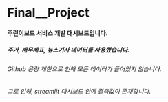 # Final__Project

#### 주린이보드 서비스 개발 대시보드입니다.

##### 주가, 재무제표, 뉴스기사 데이터를 사용했습니다.

###### Github 용량 제한으로 인해 모든 데이터가 들어있지 않습니다.
###### 그로 인해, streamlit 대시보드 안에 결측값이 존재합니다.
